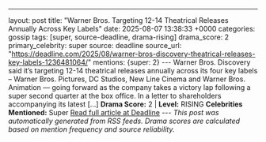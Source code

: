 ---
layout: post
title: "Warner Bros. Targeting 12-14 Theatrical Releases Annually Across Key Labels"
date: 2025-08-07 13:38:33 +0000
categories: gossip
tags: [super, source-deadline, drama-rising]
drama_score: 2
primary_celebrity: super
source: deadline
source_url: "https://deadline.com/2025/08/warner-bros-discovery-theatrical-releases-key-labels-1236481064/"
mentions: {super: 2} --- Warner Bros. Discovery said it’s targeting 12-14 theatrical releases annually across its four key labels – Warner Bros. Pictures, DC Studios, New Line Cinema and Warner Bros. Animation — going forward as the company takes a victory lap following a super second quarter at the box office. In a letter to shareholders accompanying its latest […] **Drama Score:** 2 | **Level:** RISING **Celebrities Mentioned:** Super [Read full article at Deadline](https://deadline.com/2025/08/warner-bros-discovery-theatrical-releases-key-labels-1236481064/) --- *This post was automatically generated from RSS feeds. Drama scores are calculated based on mention frequency and source reliability.*